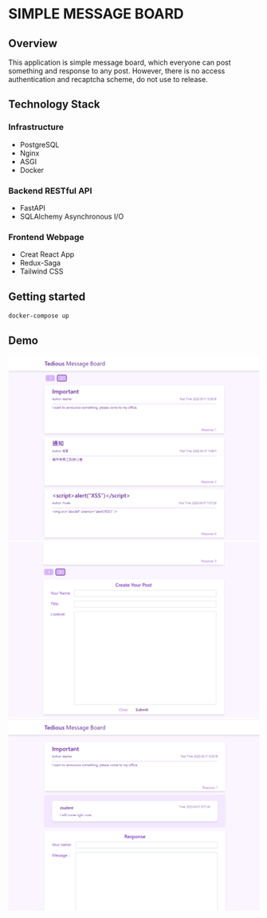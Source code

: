 # SIMPLE MESSAGE BOARD

## Overview
This application is simple message board, which everyone can post something and response to any post. However, there is no access authentication and recaptcha scheme, do not use to release.

## Technology Stack
### Infrastructure
* PostgreSQL
* Nginx
* ASGI
* Docker

### Backend RESTful API
* FastAPI
* SQLAlchemy Asynchronous I/O

### Frontend Webpage
* Creat React App
* Redux-Saga
* Tailwind CSS

## Getting started
```sh
docker-compose up
```

## Demo
![demo](demo/demo1.png)
![demo](demo/demo2.png)
![demo](demo/demo3.png)